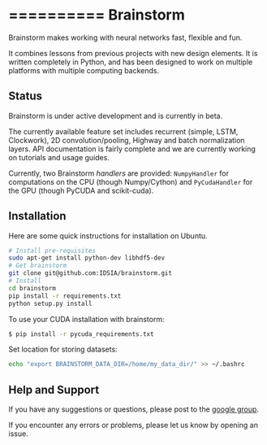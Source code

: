 ==========
Brainstorm
==========

Brainstorm makes working with neural networks fast, flexible and fun.

It combines lessons from previous projects with new design elements. It is written completely in Python, and has been designed to work on multiple platforms with multiple computing backends.

Status
------
Brainstorm is under active development and is currently in beta. 

The currently available feature set includes recurrent (simple, LSTM, Clockwork), 2D convolution/pooling, Highway and batch normalization layers. API documentation is fairly complete and we are currently working on tutorials and usage guides.

Currently, two Brainstorm *handlers* are provided: `NumpyHandler` for computations on the CPU (though Numpy/Cython) and `PyCudaHandler` for the GPU (though PyCUDA and scikit-cuda).

Installation
------------
Here are some quick instructions for installation on Ubuntu.

```bash
# Install pre-requisites
sudo apt-get install python-dev libhdf5-dev
# Get brainstorm
git clone git@github.com:IDSIA/brainstorm.git
# Install
cd brainstorm
pip install -r requirements.txt
python setup.py install
```
To use your CUDA installation with brainstorm:
```bash
$ pip install -r pycuda_requirements.txt
```
Set location for storing datasets:
```bash
echo "export BRAINSTORM_DATA_DIR=/home/my_data_dir/" >> ~/.bashrc
```

Help and Support
----------------

If you have any suggestions or questions, please post to the [google group](https://groups.google.com/forum/#!forum/mailstorm).

If you encounter any errors or problems, please let us know by opening an issue.
